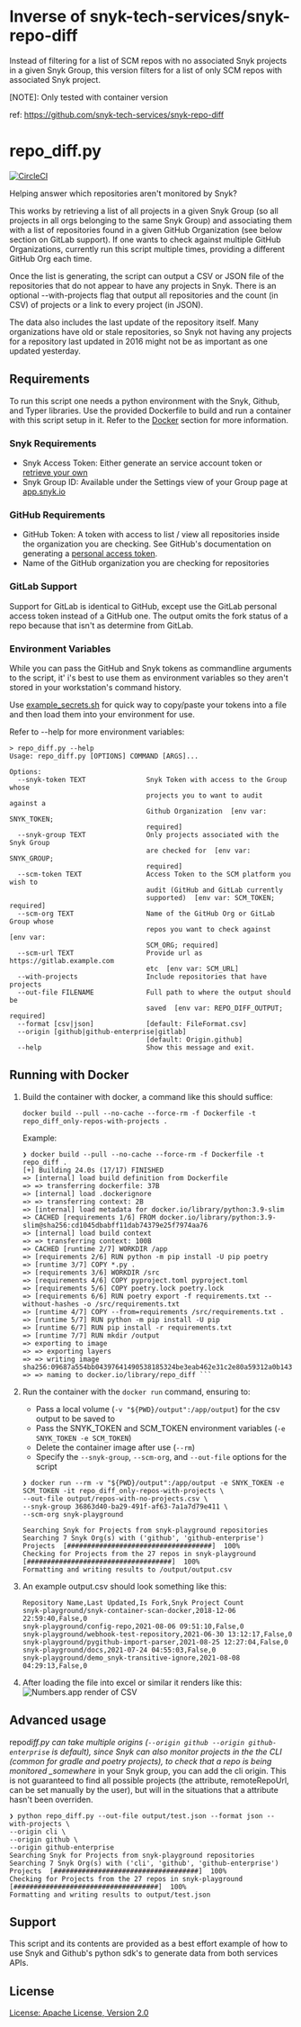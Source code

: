 # Inverse of snyk-tech-services/snyk-repo-diff

Instead of filtering for a list of SCM repos with no associated Snyk projects in a given Snyk Group, this version filters for a list of only SCM repos with associated Snyk project.

[NOTE]: Only tested with container version

ref: https://github.com/snyk-tech-services/snyk-repo-diff

# repo_diff.py

[![CircleCI](https://circleci.com/gh/snyk-tech-services/snyk-repo-diff/tree/main.svg?style=shield)](https://circleci.com/gh/snyk-tech-services/snyk-repo-diff/tree/main)

Helping answer which repositories aren't monitored by Snyk?

This works by retrieving a list of all projects in a given Snyk Group (so all projects in all orgs belonging to the same Snyk Group) and associating them with a list of repositories found in a given GitHub Organization (see below section on GitLab support). If one wants to check against multiple GitHub Organizations, currently run this script multiple times, providing a different GitHub Org each time.

Once the list is generating, the script can output a CSV or JSON file of the repositories that do not appear to have any projects in Snyk. There is an optional --with-projects flag that output all repositories and the count (in CSV) of projects or a link to every project (in JSON).

The data also includes the last update of the repository itself. Many organizations have old or stale repositories, so Snyk not having any projects for a repository last updated in 2016 might not be as important as one updated yesterday.

## Requirements

To run this script one needs a python environment with the Snyk, Github, and Typer libraries. Use the provided Dockerfile to build and run a container with this script setup in it. Refer to the [Docker](#user-content-running-with-docker) section for more information.

### Snyk Requirements

- Snyk Access Token: Either generate an service account token or [retrieve your own](https://docs.snyk.io/snyk-api-info/authentication-for-api)
- Snyk Group ID: Available under the Settings view of your Group page at [app.snyk.io](https://app.snyk.io/)

### GitHub Requirements

- GitHub Token: A token with access to list / view all repositories inside the organization you are checking. See GitHub's documentation on generating a [personal access token](https://docs.github.com/en/github/authenticating-to-github/keeping-your-account-and-data-secure/creating-a-personal-access-token).
- Name of the GitHub organization you are checking for repositories

### GitLab Support

Support for GitLab is identical to GitHub, except use the GitLab personal access token instead of a GitHub one. The output omits the fork status of a repo because that isn't as determine from GitLab.

### Environment Variables

While you can pass the GitHub and Snyk tokens as commandline arguments to the script, it' i's best to use them as environment variables so they aren't stored in your workstation's command history.

Use [example_secrets.sh](example_secrets.sh) for quick way to copy/paste your tokens into a file and then load them into your environment for use.

Refer to --help for more environment variables:

```shell
> repo_diff.py --help
Usage: repo_diff.py [OPTIONS] COMMAND [ARGS]...

Options:
  --snyk-token TEXT               Snyk Token with access to the Group whose
                                  projects you to want to audit against a
                                  Github Organization  [env var: SNYK_TOKEN;
                                  required]
  --snyk-group TEXT               Only projects associated with the Snyk Group
                                  are checked for  [env var: SNYK_GROUP;
                                  required]
  --scm-token TEXT                Access Token to the SCM platform you wish to
                                  audit (GitHub and GitLab currently
                                  supported)  [env var: SCM_TOKEN; required]
  --scm-org TEXT                  Name of the GitHub Org or GitLab Group whose
                                  repos you want to check against  [env var:
                                  SCM_ORG; required]
  --scm-url TEXT                  Provide url as https://gitlab.example.com
                                  etc  [env var: SCM_URL]
  --with-projects                 Include repositories that have projects
  --out-file FILENAME             Full path to where the output should be
                                  saved  [env var: REPO_DIFF_OUTPUT; required]
  --format [csv|json]             [default: FileFormat.csv]
  --origin [github|github-enterprise|gitlab]
                                  [default: Origin.github]
  --help                          Show this message and exit.
```

## Running with Docker

1. Build the container with docker, a command like this should suffice:<p>
   `docker build --pull --no-cache --force-rm -f Dockerfile -t repo_diff_only-repos-with-projects .`

   Example:

   ````shell
   ❯ docker build --pull --no-cache --force-rm -f Dockerfile -t repo_diff .
   [+] Building 24.0s (17/17) FINISHED
   => [internal] load build definition from Dockerfile
   => => transferring dockerfile: 37B
   => [internal] load .dockerignore
   => => transferring context: 2B
   => [internal] load metadata for docker.io/library/python:3.9-slim
   => CACHED [requirements 1/6] FROM docker.io/library/python:3.9-slim@sha256:cd1045dbabff11dab74379e25f7974aa76
   => [internal] load build context
   => => transferring context: 100B
   => CACHED [runtime 2/7] WORKDIR /app
   => [requirements 2/6] RUN python -m pip install -U pip poetry
   => [runtime 3/7] COPY *.py .
   => [requirements 3/6] WORKDIR /src
   => [requirements 4/6] COPY pyproject.toml pyproject.toml
   => [requirements 5/6] COPY poetry.lock poetry.lock
   => [requirements 6/6] RUN poetry export -f requirements.txt --without-hashes -o /src/requirements.txt
   => [runtime 4/7] COPY --from=requirements /src/requirements.txt .
   => [runtime 5/7] RUN python -m pip install -U pip
   => [runtime 6/7] RUN pip install -r requirements.txt
   => [runtime 7/7] RUN mkdir /output
   => exporting to image
   => => exporting layers
   => => writing image sha256:09687a554bb04397641490538185324be3eab462e31c2e80a59312a0b143a483
   => => naming to docker.io/library/repo_diff ```

   ````

2. Run the container with the `docker run` command, ensuring to:

   - Pass a local volume (`-v "${PWD}/output":/app/output`) for the csv output to be saved to
   - Pass the SNYK_TOKEN and SCM_TOKEN environment variables (`-e SNYK_TOKEN -e SCM_TOKEN`)
   - Delete the container image after use (`--rm`)
   - Specify the `--snyk-group`, `--scm-org`, and `--out-file` options for the script

   ```shell
   ❯ docker run --rm -v "${PWD}/output":/app/output -e SNYK_TOKEN -e SCM_TOKEN -it repo_diff_only-repos-with-projects \
   --out-file output/repos-with-no-projects.csv \
   --snyk-group 36863d40-ba29-491f-af63-7a1a7d79e411 \
   --scm-org snyk-playground

   Searching Snyk for Projects from snyk-playground repositories
   Searching 7 Snyk Org(s) with ('github', 'github-enterprise') Projects  [####################################]  100%
   Checking for Projects from the 27 repos in snyk-playground  [####################################]  100%
   Formatting and writing results to /output/output.csv
   ```

3. An example output.csv should look something like this:

   ```
   Repository Name,Last Updated,Is Fork,Snyk Project Count
   snyk-playground/snyk-container-scan-docker,2018-12-06 22:59:40,False,0
   snyk-playground/config-repo,2021-08-06 09:51:10,False,0
   snyk-playground/webhook-test-repository,2021-06-30 13:12:17,False,0
   snyk-playground/pygithub-import-parser,2021-08-25 12:27:04,False,0
   snyk-playground/docs,2021-07-24 04:55:03,False,0
   snyk-playground/demo_snyk-transitive-ignore,2021-08-08 04:29:13,False,0
   ```

4. After loading the file into excel or similar it renders like this:
   ![Numbers.app render of CSV](https://github.com/snyk-tech-services/snyk-repo-diff/blob/main/img/table.png?raw=true)

## Advanced usage

repo*diff.py can take multiple origins (`--origin github --origin github-enterprise` is default), since Snyk can also monitor projects in the the CLI (common for gradle and poetry projects), to check that a repo is being monitored \_somewhere* in your Snyk group, you can add the cli origin. This is not guaranteed to find all possible projects (the attribute, remoteRepoUrl, can be set manually by the user), but will in the situations that a attribute hasn't been overriden.

```shell
❯ python repo_diff.py --out-file output/test.json --format json --with-projects \
--origin cli \
--origin github \
--origin github-enterprise
Searching Snyk for Projects from snyk-playground repositories
Searching 7 Snyk Org(s) with ('cli', 'github', 'github-enterprise') Projects  [####################################]  100%
Checking for Projects from the 27 repos in snyk-playground  [####################################]  100%
Formatting and writing results to output/test.json
```

## Support

This script and its contents are provided as a best effort example of how to use Snyk and Github's python sdk's to generate data from both services APIs.

## License

[License: Apache License, Version 2.0](LICENSE)
